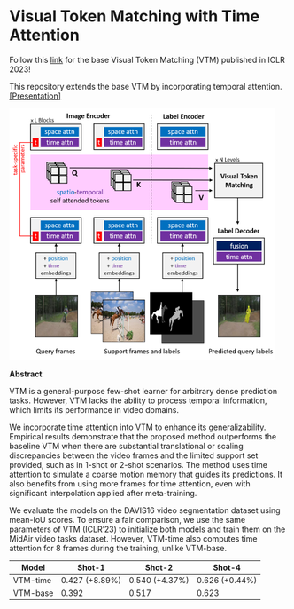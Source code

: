 # Visual Token Matching with Time Attention

Follow this [link](https://github.com/GitGyun/visual_token_matching) for the base Visual Token Matching (VTM) published in ICLR 2023!

This repository extends the base VTM by incorporating temporal attention. [[Presentation]](https://drive.google.com/drive/folders/1-74V1qhEGX6uUnhH52nFgUjSmgUO6VWy?usp=sharing)

<img src="https://github.com/001honi/vtm_space_time/blob/base/asset/vtm-time.png" width="480">

**Abstract** 

VTM is a general-purpose few-shot learner for arbitrary dense prediction tasks. However, VTM lacks the ability to process temporal information, which limits its performance in video domains. 

We incorporate time attention into VTM to enhance its generalizability. Empirical results demonstrate that the proposed method outperforms the baseline VTM when there are substantial translational or scaling discrepancies between the video frames and the limited support set provided, such as in 1-shot or 2-shot scenarios. The method uses time attention to simulate a coarse motion memory that guides its predictions. It also benefits from using more frames for time attention, even with significant interpolation applied after meta-training. 

We evaluate the models on the DAVIS16 video segmentation dataset using mean-IoU scores. To ensure a fair comparison, we use the same parameters of VTM (ICLR’23) to initialize both models and train them on the MidAir video tasks dataset. However, VTM-time also computes time attention for 8 frames during the training, unlike VTM-base.

| Model    | Shot-1         | Shot-2         | Shot-4         |
|----------|----------------|----------------|----------------|
| VTM-time | 0.427 (+8.89%) | 0.540 (+4.37%) | 0.626 (+0.44%) |
| VTM-base | 0.392          | 0.517          | 0.623          |
